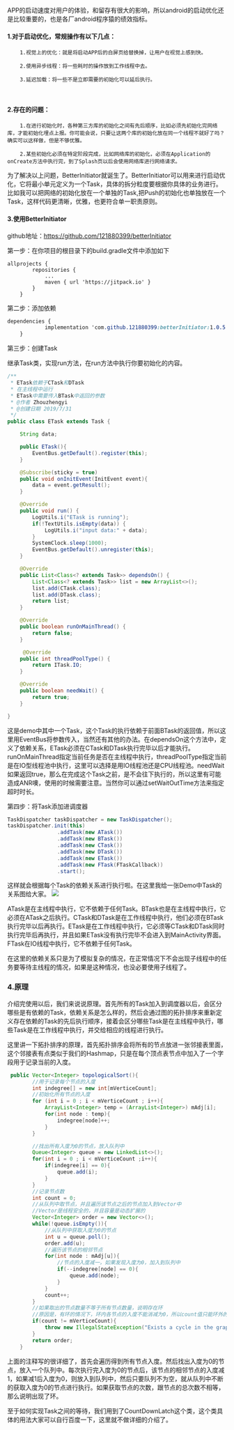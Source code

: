 APP的启动速度对用户的体验，和留存有很大的影响，所以android的启动优化还是比较重要的，也是各厂android程序猿的绩效指标。

#### 1.对于启动优化，常规操作有以下几点：

		1.视觉上的优化：就是将启动APP后的白屏页给替换掉，让用户在视觉上感到快。
	
		2.使用异步线程：将一些耗时的操作放到工作线程中去。
	
		3.延迟加载：将一些不是立即需要的初始化可以延后执行。


​	

#### 2.存在的问题：

		1.在进行初始化时，各种第三方库的初始化之间有先后顺序，比如必须先初始化完网络库，才能初始化埋点上报。你可能会说，只要让这两个库的初始化放在同一个线程不就好了吗？确实可以这样做，但是不够优雅。
	
		2.某些初始化必须在特定阶段完成，比如网络库的初始化，必须在Application的onCreate方法中执行完，到了Splash页以后会使用网络库进行网络请求。



为了解决以上问题，BetterInitiator就诞生了。BetterInitiator可以用来进行启动优化，它将最小单元定义为一个Task，具体的拆分粒度要根据你具体的业务进行。比如我可以把网络的初始化放在一个单独的Task,把Push的初始化也单独放在一个Task，这样代码更清晰，优雅，也更符合单一职责原则。



#### 3.使用BetterInitiator

github地址：https://github.com/121880399/betterInitiator
	
第一步：在你项目的根目录下的build.gradle文件中添加如下

```
allprojects {
		repositories {
			...
			maven { url 'https://jitpack.io' }
		}
	}
```

第二步：添加依赖

```css
dependencies {
	        implementation 'com.github.121880399:betterInitiator:1.0.5'
	}
```

第三步：创建Task
	
继承Task类，实现run方法，在run方法中执行你要初始化的内容。

```java
/**
 * ETask依赖于CTask和DTask
 * 在主线程中运行
 * ETask中需要传入BTask中返回的参数
 * @作者 Zhouzhengyi
 * @创建日期 2019/7/31
 */
public class ETask extends Task {

    String data;

    public ETask(){
        EventBus.getDefault().register(this);
    }

    @Subscribe(sticky = true)
    public void onInitEvent(InitEvent event){
        data = event.getResult();
    }

    @Override
    public void run() {
        LogUtils.i("ETask is running");
        if(!TextUtils.isEmpty(data)) {
            LogUtils.i("input data:" + data);
        }
        SystemClock.sleep(1000);
        EventBus.getDefault().unregister(this);
    }

    @Override
    public List<Class<? extends Task>> dependsOn() {
        List<Class<? extends Task>> list = new ArrayList<>();
        list.add(CTask.class);
        list.add(DTask.class);
        return list;
    }

    @Override
    public boolean runOnMainThread() {
        return false;
    }

     @Override
    public int threadPoolType() {
        return ITask.IO;
    }

    @Override
    public boolean needWait() {
        return true;
    }

}

```

这是demo中其中一个Task，这个Task的执行依赖于前面BTask的返回值，所以这里用EventBus将参数传入，当然还有其他的办法。在dependsOn这个方法中，定义了依赖关系，ETask必须在CTask和DTask执行完毕以后才能执行。runOnMainThread指定当前任务是否在主线程中执行，threadPoolType指定当前是在IO型线程池中执行，这里可以选择是用IO线程池还是CPU线程池。needWait如果返回true，那么在完成这个Task之前，是不会往下执行的，所以这里有可能造成ANR噢，使用的时候需要注意。当然你可以通过setWaitOutTime方法来指定超时时长。

第四步：将Task添加进调度器

```java
TaskDispatcher taskDispatcher = new TaskDispatcher();
taskDispatcher.init(this)
                .addTask(new ATask())
                .addTask(new BTask())
                .addTask(new CTask())
                .addTask(new DTask())
                .addTask(new ETask())
                .addTask(new FTask(FTaskCallback))
                .start();
```

这样就会根据每个Task的依赖关系进行执行啦。在这里我给一张Demo中Task的关系图给大家。
![](https://images.xiaozhuanlan.com/photo/2020/d371a9dcc9b5ac7d89cf8c888d21eb6e.png)


ATask是在主线程中执行，它不依赖于任何Task。BTask也是在主线程中执行，它必须在ATask之后执行。CTask和DTask是在工作线程中执行，他们必须在BTask执行完毕以后再执行。ETask是在工作线程中执行，它必须等CTask和DTask同时执行完毕后再执行，并且如果ETask没有执行完毕不会进入到MainActivity界面。FTask在IO线程中执行，它不依赖于任何Task。
	
在这里的依赖关系只是为了模拟复杂的情况，在正常情况下不会出现子线程中的任务要等待主线程的情况，如果是这种情况，也没必要使用子线程了。

### 4.原理

介绍完使用以后，我们来说说原理。首先所有的Task加入到调度器以后，会区分哪些是有依赖的Task，依赖关系是怎么样的，然后会通过图的拓扑排序来重新定义存在依赖的Task的先后执行顺序，接着会区分哪些Task是在主线程中执行，哪些Task是在工作线程中执行，并交给相应的线程进行执行。
	
这里讲一下拓扑排序的原理，首先拓扑排序会将所有的节点放进一张邻接表里面，这个邻接表有点类似于我们的Hashmap，只是在每个顶点表节点中加入了一个字段用于记录当前的入度。

```java
 public Vector<Integer> topologicalSort(){
        //用于记录每个节点的入度
        int indegree[] = new int[mVerticeCount];
        //初始化所有节点的入度
        for (int i = 0 ; i < mVerticeCount ; i++){
            ArrayList<Integer> temp = (ArrayList<Integer>) mAdj[i];
            for(int node : temp){
                indegree[node]++;
            }
        }

        //找出所有入度为0的节点，放入队列中
        Queue<Integer> queue = new LinkedList<>();
        for(int i = 0 ; i < mVerticeCount ;i++){
            if(indegree[i] == 0){
                queue.add(i);
            }
        }
        //记录节点数
        int count = 0;
        //从队列中取节点，并且遍历该节点之后的节点加入到Vector中
        //Vector是线程安全的，并且容量是动态扩展的
        Vector<Integer> order = new Vector<>();
        while(!queue.isEmpty()){
            //从队列中获取入度为0的节点
            int u = queue.poll();
            order.add(u);
            //遍历该节点的相邻节点
            for(int node : mAdj[u]){
                //节点的入度减一，如果发现入度为0，加入到队列中
                if(--indegree[node] == 0){
                    queue.add(node);
                }
            }
            count++;
        }
        //如果取出的节点数量不等于所有节点数量，说明存在环
        //原因是，有环的情况下，环内各节点的入度不能消减为0，所以count值只能环外的节点个数
        if(count != mVerticeCount){
            throw new IllegalStateException("Exists a cycle in the graph");
        }
        return order;
    }
```

上面的注释写的很详细了，首先会遍历得到所有节点入度。然后找出入度为0的节点，放入一个队列中。每次执行完入度为0的节点后，该节点的相邻节点的入度减1，如果减1后入度为0，则放入到队列中，然后只要队列不为空，就从队列中不断的获取入度为0的节点进行执行。如果获取节点的次数，跟节点的总次数不相等，那么说明出现了环。

至于如何实现Task之间的等待，我们用到了CountDownLatch这个类，这个类具体的用法大家可以自行百度一下，这里就不做详细的介绍了。